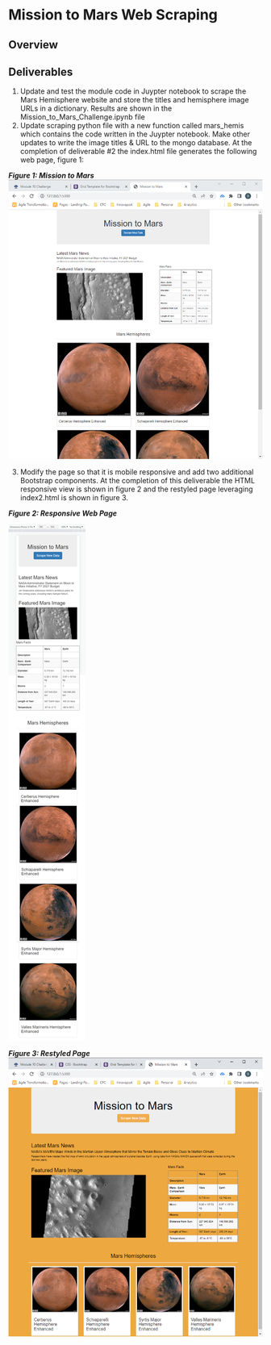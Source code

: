 # Mission to Mars Web Scraping

## Overview


## Deliverables

1.  Update and test the module code in Juypter notebook to scrape the Mars Hemisphere website and store the titles and hemisphere image URLs in a dictionary.  Results are shown in the Mission_to_Mars_Challenge.ipynb file
2.  Update scraping python file with a new function called mars_hemis which contains the code written in the Juypter notebook.  Make other updates to write the image titles & URL to the mongo database.  At the completion of deliverable #2 the index.html file generates the following web page, figure 1:

***Figure 1: Mission to Mars***
![Mission to mars](/images/index_orig.png)

3.  Modify the page so that it is mobile responsive and add two additional Bootstrap components.  At the completion of this deliverable the HTML responsive view is shown in figure 2 and the restyled page leveraging index2.html is shown in figure 3.

***Figure 2: Responsive Web Page***

![iphone12 responsive view](/images/iphone12_responsive.png)

***Figure 3: Restyled Page***
![Restyled page](/images/index2_restyled.png)
